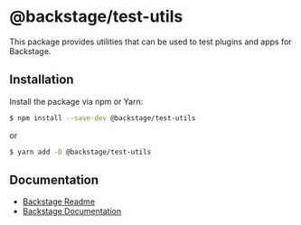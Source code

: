 # @backstage/test-utils

This package provides utilities that can be used to test plugins and apps for Backstage.

## Installation

Install the package via npm or Yarn:

```sh
$ npm install --save-dev @backstage/test-utils
```

or

```sh
$ yarn add -D @backstage/test-utils
```

## Documentation

- [Backstage Readme](https://github.com/backstage/backstage/blob/master/README.md)
- [Backstage Documentation](https://github.com/backstage/backstage/blob/master/docs/README.md)
